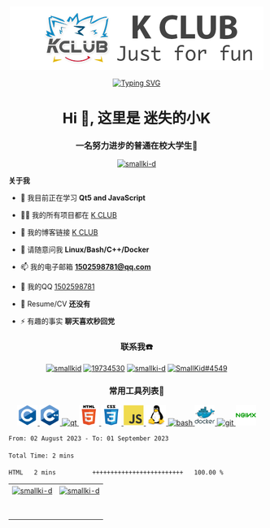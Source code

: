 <p align="center"><a href="https://www.kclub.fun"><img src="images/logo.png" alt=""></a></p>

<p align="center">
    <a href="https://git.io/typing-svg">
        <img src="https://readme-typing-svg.herokuapp.com?font=Open+Sans&pause=1000&center=true&width=435&lines=printf(%E2%80%9CHello%2CWorld%E2%80%9D);std%3A%3Acout+%3C%3C+%22Hello+World%22;Console.WriteLine(%22Hello%2C+World%22);echo+%22Hello%2C+World%22;PRINT+%22Hello%2C+World%22;+Hello%2C+World;System.out.println(%22Hello%2C+World!%22);document.write('Hello%2C+World');print+(%22Hello%2C+World%22);no+semicolon%2C+I+know" alt="Typing SVG" />
    </a>
</p>


<h1 align="center">Hi 👋, 这里是 迷失的小K</h1>
<h3 align="center">一名努力进步的普通在校大学生📖</h3>

<p align="center"> <a href="https://github.com/ryo-ma/github-profile-trophy"><img src="https://github-profile-trophy.vercel.app/?username=smallki-d&theme=gruvbox&row=1&column=6&no-frame=true&no-bg=true" alt="smallki-d" /></a> </p>

**关于我**

- 🌱 我目前正在学习 **Qt5 and JavaScript**

- 👨‍💻 我的所有项目都在 [K CLUB](https://www.kclub.fun)

- 📝 我的博客链接 [K CLUB](https://www.kclub.fun)

- 💬 请随意问我 **Linux/Bash/C++/Docker**

- 📫 我的电子邮箱 **1502598781@qq.com**

- 🐧 我的QQ [1502598781](https://w.4rxb.com/s/dtoyka)

- 📄 Resume/CV **还没有**

- ⚡ 有趣的事实 **聊天喜欢秒回党**

<h3 align="center">联系我☎️</h3>
<p align="center">
<a href="https://dev.to/smallkid" target="blank"><img align="center" src="https://raw.githubusercontent.com/rahuldkjain/github-profile-readme-generator/master/src/images/icons/Social/devto.svg" alt="smallkid" height="30" width="40" /></a>
<a href="https://stackoverflow.com/users/19734530" target="blank"><img align="center" src="https://raw.githubusercontent.com/rahuldkjain/github-profile-readme-generator/master/src/images/icons/Social/stack-overflow.svg" alt="19734530" height="30" width="40" /></a>
<a href="https://www.leetcode.com/smallki-d" target="blank"><img align="center" src="https://raw.githubusercontent.com/rahuldkjain/github-profile-readme-generator/master/src/images/icons/Social/leet-code.svg" alt="smallki-d" height="30" width="40" /></a>
<a href="https://discord.gg/SmallKid#4549" target="blank"><img align="center" src="https://raw.githubusercontent.com/rahuldkjain/github-profile-readme-generator/master/src/images/icons/Social/discord.svg" alt="SmallKid#4549" height="30" width="40" /></a>
</p>

<h3 align="center">常用工具列表🔧</h3>
<p align="center">
    <a href="https://www.cprogramming.com/" target="_blank" rel="noreferrer"> <img src="https://raw.githubusercontent.com/devicons/devicon/master/icons/c/c-original.svg" alt="c" width="40" height="40"/> </a> 
    <a href="https://www.w3schools.com/cpp/" target="_blank" rel="noreferrer"> <img src="https://raw.githubusercontent.com/devicons/devicon/master/icons/cplusplus/cplusplus-original.svg" alt="cplusplus" width="40" height="40"/> </a> 
    <a href="https://www.qt.io/" target="_blank" rel="noreferrer"> <img src="https://upload.wikimedia.org/wikipedia/commons/0/0b/Qt_logo_2016.svg" alt="qt" width="40" height="40"/> </a>
    <a href="https://www.w3.org/html/" target="_blank" rel="noreferrer"> <img src="https://raw.githubusercontent.com/devicons/devicon/master/icons/html5/html5-original-wordmark.svg" alt="html5" width="40" height="40"/> </a>    
    <a href="https://www.w3schools.com/css/" target="_blank" rel="noreferrer"> <img src="https://raw.githubusercontent.com/devicons/devicon/master/icons/css3/css3-original-wordmark.svg" alt="css3" width="40" height="40"/> </a> 
    <a href="https://developer.mozilla.org/en-US/docs/Web/JavaScript" target="_blank" rel="noreferrer"> <img src="https://raw.githubusercontent.com/devicons/devicon/master/icons/javascript/javascript-original.svg" alt="javascript" width="40" height="40"/> </a>    
    <a href="https://www.linux.org/" target="_blank" rel="noreferrer"> <img src="https://raw.githubusercontent.com/devicons/devicon/master/icons/linux/linux-original.svg" alt="linux" width="40" height="40"/> </a>    
    <a href="https://www.gnu.org/software/bash/" target="_blank" rel="noreferrer"> <img src="https://www.vectorlogo.zone/logos/gnu_bash/gnu_bash-icon.svg" alt="bash" width="40" height="40"/> </a>    
    <a href="https://www.docker.com/" target="_blank" rel="noreferrer"> <img src="https://raw.githubusercontent.com/devicons/devicon/master/icons/docker/docker-original-wordmark.svg" alt="docker" width="40" height="40"/> </a> 
    <a href="https://git-scm.com/" target="_blank" rel="noreferrer"> <img src="https://www.vectorlogo.zone/logos/git-scm/git-scm-icon.svg" alt="git" width="40" height="40"/> </a>
    <a href="https://www.nginx.com" target="_blank" rel="noreferrer"> <img src="https://raw.githubusercontent.com/devicons/devicon/master/icons/nginx/nginx-original.svg" alt="nginx" width="40" height="40"/> </a>
</p>

<!-- Wakatime Readme States -->

<!--START_SECTION:waka-->

```txt
From: 02 August 2023 - To: 01 September 2023

Total Time: 2 mins

HTML   2 mins          +++++++++++++++++++++++++   100.00 %
```

<!--END_SECTION:waka-->


<table>
<!-- 统计数据 -->
  <tr>
    <td>
        <a href="https://github.com/anuraghazra/github-readme-stats"><img align="center" src="https://github-readme-stats.vercel.app/api?username=smallki-d&show_icons=true&locale=cn&hide_border&theme=swift&title_color=1E90FF" alt="smallki-d" /></a>
    </td>
    <td>
        <a href="https://github.com/anuraghazra/github-readme-stats"><img align="center" src="https://github-readme-streak-stats.herokuapp.com/?user=smallki-d&locale=cn&hide_border&locale=cn&hide_border" alt="smallki-d" /></a>
    </td>
  </tr>  

<!-- Wakatime Graph-->
  <tr>
    <td>
      <img src="https://wakatime.com/share/@7754294c-500c-4785-9fdc-86d5cb3952e0/b945224b-bc37-4778-a60c-87b016ce094a.svg" width="500" alt=""/>
    </td>
    <td>
      <img src="https://wakatime.com/share/@7754294c-500c-4785-9fdc-86d5cb3952e0/ab92ba58-0317-4fa4-a51b-38bd80093518.svg" width="500" alt=""/>
    </td>
  </tr>
    
<!-- 曲线图 -->    
  <tr>
    <td colspan="2">
      <img src="https://github-readme-activity-graph.cyclic.app/graph?username=SmallKi-d&theme=xcode&bg_color=FF000000&hide_border=true" alt=""/>
    </td>
  </tr>
    
</table>


